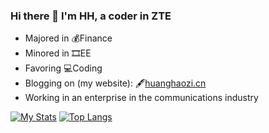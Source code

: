 ### Hi there 👋  I'm HH, a coder in ZTE
- Majored in 💰Finance 
- Minored in 🎞EE
- Favoring 💻Coding
- Blogging on (my website): 🖋[huanghaozi.cn](https://huanghaozi.cn)
- Working in an enterprise in the communications industry

[![My Stats](https://github-readme-stats.vercel.app/api?username=huanghaozi&show_icons=true)](https://github.com/huanghaozi)
[![Top Langs](https://github-readme-stats.vercel.app/api/top-langs/?username=huanghaozi&layout=compact)](https://github.com/huanghaozi)


